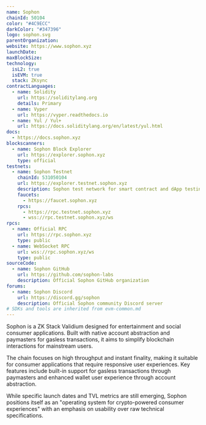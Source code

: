 ```yaml
---
name: Sophon
chainId: 50104
color: "#4C9ECC"
darkColor: "#347396"
logo: sophon.svg
parentOrganization: 
website: https://www.sophon.xyz
launchDate: 
maxBlockSize: 
technology:
  isL2: true
  isEVM: true
  stack: ZKsync
contractLanguages:
  - name: Solidity
    url: https://soliditylang.org
    details: Primary
  - name: Vyper
    url: https://vyper.readthedocs.io
  - name: Yul / Yul+
    url: https://docs.soliditylang.org/en/latest/yul.html
docs:
  - https://docs.sophon.xyz
blockscanners:
  - name: Sophon Block Explorer
    url: https://explorer.sophon.xyz
    type: official
testnets:
  - name: Sophon Testnet
    chainId: 531050104
    url: https://explorer.testnet.sophon.xyz
    description: Sophon test network for smart contract and dApp testing
    faucets:
      - https://faucet.sophon.xyz
    rpcs:
      - https://rpc.testnet.sophon.xyz
      - wss://rpc.testnet.sophon.xyz/ws
rpcs:
  - name: Official RPC
    url: https://rpc.sophon.xyz
    type: public
  - name: WebSocket RPC
    url: wss://rpc.sophon.xyz/ws
    type: public
sourceCode:
  - name: Sophon GitHub
    url: https://github.com/sophon-labs
    description: Official Sophon GitHub organization
forums:
  - name: Sophon Discord
    url: https://discord.gg/sophon
    description: Official Sophon community Discord server
# SDKs and tools are inherited from evm-common.md
---
```


Sophon is a ZK Stack Validium designed for entertainment and social consumer applications. Built with native account abstraction and paymasters for gasless transactions, it aims to simplify blockchain interactions for mainstream users.

The chain focuses on high throughput and instant finality, making it suitable for consumer applications that require responsive user experiences. Key features include built-in support for gasless transactions through paymasters and enhanced wallet user experience through account abstraction.

While specific launch dates and TVL metrics are still emerging, Sophon positions itself as an "operating system for crypto-powered consumer experiences" with an emphasis on usability over raw technical specifications.